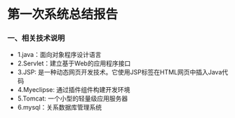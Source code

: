 # 第一次系统总结报告
### 一、相关技术说明
* 1.java：面向对象程序设计语言
* 2.Servlet：建立基于Web的应用程序接口
* 3.JSP: 是一种动态网页开发技术。它使用JSP标签在HTML网页中插入Java代码
* 4.Myeclipse: 通过插件组件构建开发环境
* 5.Tomcat: 一个小型的轻量级应用服务器
* 6.mysql：关系数据库管理系统


